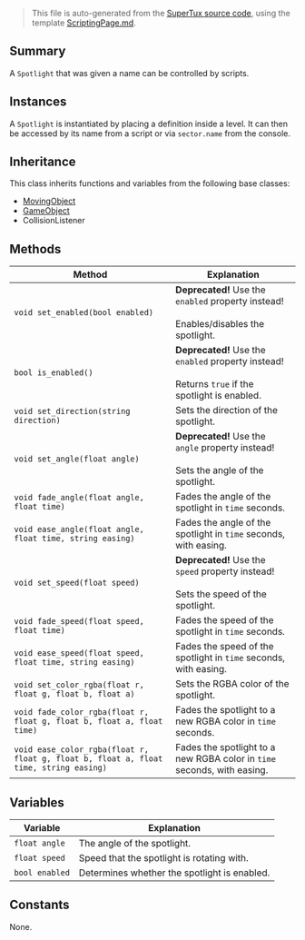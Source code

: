> This file is auto-generated from the [SuperTux source code](https://github.com/SuperTux/supertux/tree/master/src), using the template [ScriptingPage.md](https://github.com/SuperTux/wiki/tree/master/templates/ScriptingPage.md).

Summary
-------

A `Spotlight` that was given a name can be controlled by scripts.

Instances
--------

A `Spotlight` is instantiated by placing a definition inside a level. It can then be accessed by its name from a script or via `sector.name` from the console. 

Inheritance
--------

This class inherits functions and variables from the following base classes:
* [MovingObject](https://github.com/SuperTux/supertux/wiki/ScriptingMovingObject)
* [GameObject](https://github.com/SuperTux/supertux/wiki/ScriptingGameObject)
* CollisionListener


Methods
-------

Method | Explanation
-------|-------
`void set_enabled(bool enabled)` | **Deprecated!** Use the `enabled` property instead! <br /><br />Enables/disables the spotlight.
`bool is_enabled()` | **Deprecated!** Use the `enabled` property instead! <br /><br />Returns `true` if the spotlight is enabled.
`void set_direction(string direction)` | Sets the direction of the spotlight.
`void set_angle(float angle)` | **Deprecated!** Use the `angle` property instead! <br /><br />Sets the angle of the spotlight.
`void fade_angle(float angle, float time)` | Fades the angle of the spotlight in `time` seconds.
`void ease_angle(float angle, float time, string easing)` | Fades the angle of the spotlight in `time` seconds, with easing.
`void set_speed(float speed)` | **Deprecated!** Use the `speed` property instead! <br /><br />Sets the speed of the spotlight.
`void fade_speed(float speed, float time)` | Fades the speed of the spotlight in `time` seconds.
`void ease_speed(float speed, float time, string easing)` | Fades the speed of the spotlight in `time` seconds, with easing.
`void set_color_rgba(float r, float g, float b, float a)` | Sets the RGBA color of the spotlight.
`void fade_color_rgba(float r, float g, float b, float a, float time)` | Fades the spotlight to a new RGBA color in `time` seconds.
`void ease_color_rgba(float r, float g, float b, float a, float time, string easing)` | Fades the spotlight to a new RGBA color in `time` seconds, with easing.


Variables
---------

Variable | Explanation
---------|---------
`float angle` | The angle of the spotlight.
`float speed` | Speed that the spotlight is rotating with.
`bool enabled` | Determines whether the spotlight is enabled.


Constants
---------

None.

